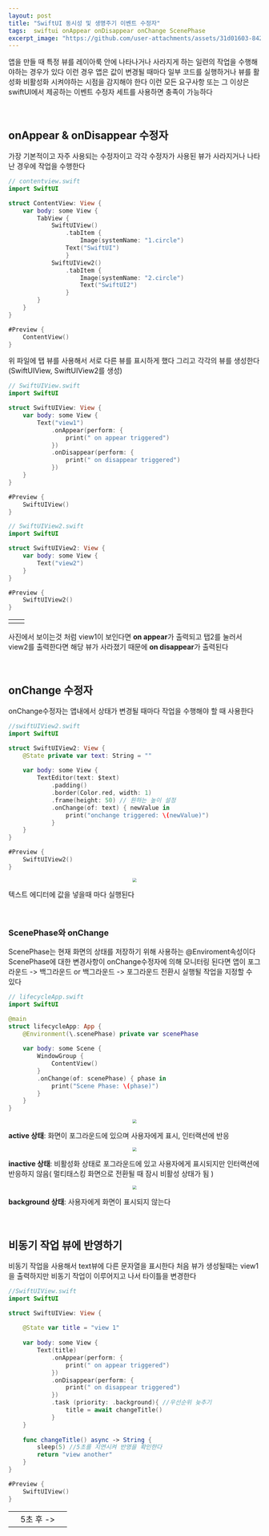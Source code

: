 ```yaml
---
layout: post
title: "SwiftUI 동시성 및 생명주기 이벤트 수정자"
tags:  swiftui onAppear onDisappear onChange ScenePhase
excerpt_image: "https://github.com/user-attachments/assets/31d01603-8427-4c7f-9fd0-54d4431d316b"
---
```


앱을 만들 때 특정 뷰를 레이아룩 안에 나타나거나 사라지게 하는 일련의 작업을 수행해야하는 경우가 있다 이런 경우 앱은 값이 변경될 때마다 일부 코드를 실행하거나 뷰를 활성화 비활성화 시켜야하는 시점을 감지해야 한다 이런 모든 요구사항 또는 그 이상은 swiftUI에서 제공하는 이벤트 수정자 세트를 사용하면 충족이 가능하다

&nbsp;

## onAppear & onDisappear 수정자

가장 기본적이고 자주 사용되는 수정자이고 각각 수정자가 사용된 뷰가 사라지거나 나타난 경우에 작업을 수행한다

``` swift
// contentview.swift
import SwiftUI

struct ContentView: View {
    var body: some View {
        TabView {
            SwiftUIView()
                .tabItem {
                    Image(systemName: "1.circle")
                Text("SwiftUI")
                }
            SwiftUIView2()
                .tabItem {
                    Image(systemName: "2.circle")
                    Text("SwiftUI2")
                }
        }
    }
}

#Preview {
    ContentView()
}
```

위 파일에 탭 뷰를 사용해서 서로 다른 뷰를 표시하게 했다 그리고 각각의 뷰를 생성한다 (SwiftUIView, SwiftUIView2를 생성)

``` swift
// SwiftUIView.swift
import SwiftUI

struct SwiftUIView: View {
    var body: some View {
        Text("view1")
            .onAppear(perform: {
                print(" on appear triggered")
            })
            .onDisappear(perform: {
                print(" on disappear triggered")
            })
    }
}

#Preview {
    SwiftUIView()
}
```

``` swift
// SwiftUIView2.swift
import SwiftUI

struct SwiftUIView2: View {
    var body: some View {
        Text("view2")
    }
}

#Preview {
    SwiftUIView2()
}

```

<table><td><center><img alt="" src="https://github.com/user-attachments/assets/31d01603-8427-4c7f-9fd0-54d4431d316b" style="zoom:30%;" /></center></td><td><center><img alt="" src="https://github.com/user-attachments/assets/141b1941-4702-4f8c-b776-49dd18b7de13" style="zoom:30%;" /></center></td></table>

사진에서 보이는것 처럼 view1이 보인다면 **on appear**가 출력되고 탭2를 눌러서 view2를 출력한다면 해당 뷰가 사라졌기 때문에 **on disappear**가 출력된다

&nbsp;

## onChange 수정자

onChange수정자는 앱내에서 상태가 변경될 때마다 작업을 수행해야 할 때 사용한다

``` swift
//swiftUIView2.swift
import SwiftUI

struct SwiftUIView2: View {
    @State private var text: String = ""
    
    var body: some View {
        TextEditor(text: $text)
            .padding()
            .border(Color.red, width: 1)
            .frame(height: 50) // 원하는 높이 설정
            .onChange(of: text) { newValue in
                print("onchange triggered: \(newValue)")
            }
    }
}

#Preview {
    SwiftUIView2()
}
```

<center>
<img src="https://github.com/user-attachments/assets/8e9f0825-f0e9-426b-bef9-695ea59c8b30" style="zoom:50%;">
</center>

텍스트 에디터에 값을 넣을때 마다 실행된다

&nbsp;

### ScenePhase와 onChange

ScenePhase는 현재 화면의 상태를 저장하기 위해 사용하는 @Enviroment속성이다 ScenePhase에 대한 변경사항이 onChange수정자에 의해 모니터링 된다면 앱이 포그라운드 -> 백그라운드 or 백그라운드 -> 포그라운드 전환시 실행될 작업을 지정할 수 있다
``` swift
// lifecycleApp.swift
import SwiftUI

@main
struct lifecycleApp: App {
    @Environment(\.scenePhase) private var scenePhase
    
    var body: some Scene {
        WindowGroup {
            ContentView()
        }
        .onChange(of: scenePhase) { phase in
            print("Scene Phase: \(phase)")
        }
    }
}
```

<center>
<img src="https://github.com/user-attachments/assets/8993c0d2-2c6b-4957-90d7-2bb38a7d838d" style="zoom:50%;">
</center>

**active 상태**: 화면이 포그라운드에 있으며 사용자에게 표시, 인터랙션에 반응

<center>
<img src="https://github.com/user-attachments/assets/f2ba15f1-c345-40db-bdd5-77aafd5ab685" style="zoom:50%;">
</center>

**inactive 상태**: 비활성화 상태로 포그라운드에 있고 사용자에게 표시되지만 인터랙션에 반응하지 않음( 멀티태스킹 화면으로 전환될 때 잠시 비활성 상태가 됨 )

<center>
<img src="https://github.com/user-attachments/assets/16e6da93-67d1-4fc2-80cc-017b678f630c" style="zoom:50%;">
</center>

**background 상태**: 사용자에게 화면이 표시되지 않는다

&nbsp;

## 비동기  작업 뷰에 반영하기

비동기 작업을 사용해서 text뷰에 다른 문자열을 표시한다 처음 뷰가 생성될때는 view1을 출력하지만 비동기 작업이 이루어지고 나서 타이틀을 변경한다

``` swift
//SwiftUIView.swift
import SwiftUI

struct SwiftUIView: View {
    
    @State var title = "view 1"
    
    var body: some View {
        Text(title)
            .onAppear(perform: {
                print(" on appear triggered")
            })
            .onDisappear(perform: {
                print(" on disappear triggered")
            })
            .task (priority: .background){ //우선순위 늦추기
                title = await changeTitle()
            }
    }
    
    func changeTitle() async -> String {
        sleep(5) //5초를 지연시켜 반영을 확인한다
        return "view another"
    }
}

#Preview {
    SwiftUIView()
}

```

<table><td><center><img alt="" src="https://github.com/user-attachments/assets/b6228bce-33b1-48c9-b57a-29641fc01f3f" style="zoom:30%;" /></center></td><td><center>5초 후 -></center></td><td><center><img alt="" src="https://github.com/user-attachments/assets/e1392736-dee5-404c-9bbb-2dfe9f4cee7b" style="zoom:30%;" /></center></td></table>
